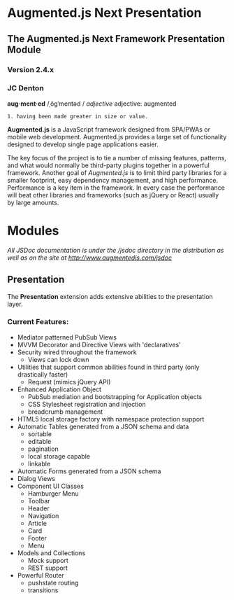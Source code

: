 # Augmented.js Next Presentation
## The Augmented.js Next Framework Presentation Module
### Version 2.4.x
### JC Denton
**aug·ment·ed**
/ˌôɡˈmentəd /
*adjective*
adjective: augmented

    1. having been made greater in size or value.


**Augmented.js** is a JavaScript framework designed from SPA/PWAs or mobile web development.  Augmented.js provides a large set of functionality designed to develop single page applications easier.

The key focus of the project is to tie a number of missing features, patterns, and what would normally be third-party plugins together in a powerful framework.  Another goal of *Augmented.js* is to limit third party libraries for a smaller footprint, easy dependency management, and high performance.  Performance is a key item in the framework.  In every case the performance will beat other libraries and frameworks (such as jQuery or React) usually by large amounts.

# Modules

*All JSDoc documentation is under the /jsdoc directory in the distribution as well as on the site at http://www.augmentedjs.com/jsdoc*

## Presentation

The **Presentation** extension adds extensive abilities to the presentation layer.

### Current Features:
* Mediator patterned PubSub Views
* MVVM Decorator and Directive Views with 'declaratives'
* Security wired throughout the framework
  - Views can lock down
* Utilities that support common abilities found in third party (only drastically faster)
  - Request (mimics jQuery API)
* Enhanced Application Object
  - PubSub mediation and bootstrapping for Application objects
  - CSS Stylesheet registration and injection
  - breadcrumb management
* HTML5 local storage factory with namespace protection support
* Automatic Tables generated from a JSON schema and data
  - sortable
  - editable
  - pagination
  - local storage capable
  - linkable
* Automatic Forms generated from a JSON schema
* Dialog Views
* Component UI Classes
  - Hamburger Menu
  - Toolbar
  - Header
  - Navigation
  - Article
  - Card
  - Footer
  - Menu
* Models and Collections
  - Mock support
  - REST support
* Powerful Router
  - pushstate routing
  - transitions
